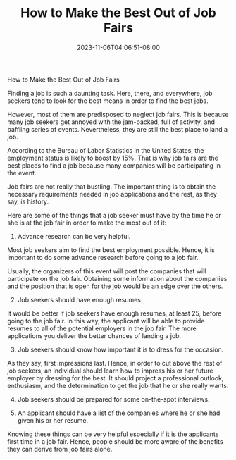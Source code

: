 ﻿---
title: "How to Make the Best Out of Job Fairs"
date: 2023-11-06T04:06:51-08:00
description: "Job Search Tips for Web Success"
featured_image: "/images/Job Search.jpg"
tags: ["Job Search"]
---

How to Make the Best Out of Job Fairs

Finding a job is such a daunting task. Here, there, and everywhere, job seekers tend to look for the best means in order to find the best jobs.

However, most of them are predisposed to neglect job fairs. This is because many job seekers get annoyed with the jam-packed, full of activity, and baffling series of events. Nevertheless, they are still the best place to land a job.

According to the Bureau of Labor Statistics in the United States, the employment status is likely to boost by 15%. That is why job fairs are the best places to find a job because many companies will be participating in the event.

Job fairs are not really that bustling. The important thing is to obtain the necessary requirements needed in job applications and the rest, as they say, is history.

Here are some of the things that a job seeker must have by the time he or she is at the job fair in order to make the most out of it:

1. Advance research can be very helpful.

Most job seekers aim to find the best employment possible. Hence, it is important to do some advance research before going to a job fair.

Usually, the organizers of this event will post the companies that will participate on the job fair. Obtaining some information about the companies and the position that is open for the job would be an edge over the others.

2. Job seekers should have enough resumes.

It would be better if job seekers have enough resumes, at least 25, before going to the job fair. In this way, the applicant will be able to provide resumes to all of the potential employers in the job fair. The more applications you deliver the better chances of landing a job.

3. Job seekers should know how important it is to dress for the occasion.

As they say, first impressions last. Hence, in order to cut above the rest of job seekers, an individual should learn how to impress his or her future employer by dressing for the best. It should project a professional outlook, enthusiasm, and the determination to get the job that he or she really wants.

4. Job seekers should be prepared for some on-the-spot interviews.

5. An applicant should have a list of the companies where he or she had given his or her resume.

Knowing these things can be very helpful especially if it is the applicants first time in a job fair. Hence, people should be more aware of the benefits they can derive from job fairs alone.

